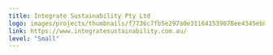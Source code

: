 ```yaml
---
title: Integrate Sustainability Pty Ltd
logo: images/projects/thumbnails/f7736c7fb5e297a0e311641539878ee4345eb8b3.png.150x50_q85.jpg
link: https://www.integratesustainability.com.au/
level: "Small"
---
```

